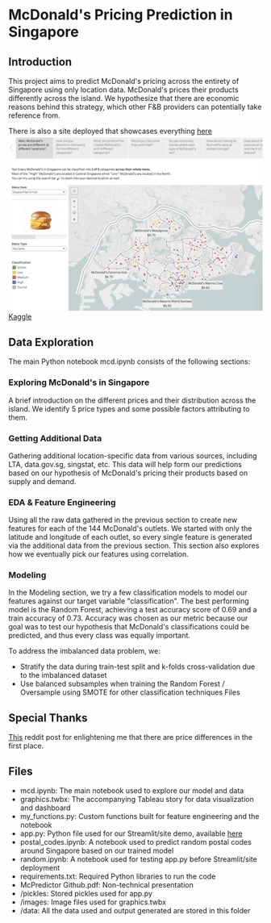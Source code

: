 # McDonald's Pricing Prediction in Singapore

## Introduction

This project aims to predict McDonald's pricing across the entirety of Singapore using only location data. McDonald's prices their products differently across the island. We hypothesize that there are economic reasons behind this strategy, which other F&B providers can potentially take reference from.

There is also a site deployed that showcases everything [here](https://nicslvl-mcpredictor-app-6qi9oo.streamlit.app)
[![Video Thumbnail](images/thumbnail.png)](https://youtu.be/MsIbVjlm6RE "Watch the Demo Video!")
[Kaggle](https://www.kaggle.com/datasets/nicholasleong92/mcdonalds-in-singapore)

## Data Exploration
The main Python notebook mcd.ipynb consists of the following sections:

### Exploring McDonald's in Singapore
A brief introduction on the different prices and their distribution across the island. We identify 5 price types and some possible factors attributing to them.
### Getting Additional Data
Gathering additional location-specific data from various sources, including LTA, data.gov.sg, singstat, etc. This data will help form our predictions based on our hypothesis of McDonald's pricing their products based on supply and demand.
### EDA & Feature Engineering
Using all the raw data gathered in the previous section to create new features for each of the 144 McDonald's outlets. We started with only the latitude and longitude of each outlet, so every single feature is generated via the additional data from the previous section. This section also explores how we eventually pick our features using correlation.
### Modeling
In the Modeling section, we try a few classification models to model our features against our target variable "classification". The best performing model is the Random Forest, achieving a test accuracy score of 0.69 and a train accuracy of 0.73. Accuracy was chosen as our metric because our goal was to test our hypothesis that McDonald's classifications could be predicted, and thus every class was equally important.

To address the imbalanced data problem, we:
- Stratify the data during train-test split and k-folds cross-validation due to the imbalanced dataset
- Use balanced subsamples when training the Random Forest / Oversample using SMOTE for other classification techniques
Files

## Special Thanks
[This](https://www.reddit.com/r/singapore/comments/zopida/price_of_a_big_mac_meal_across_singapore/) reddit post for enlightening me that there are price differences in the first place.

## Files
- mcd.ipynb: The main notebook used to explore our model and data
- graphics.twbx: The accompanying Tableau story for data visualization and dashboard
- my_functions.py: Custom functions built for feature engineering and the notebook
- app.py: Python file used for our Streamlit/site demo, available [here](https://nicslvl-mcpredictor-app-6qi9oo.streamlit.app)
- postal_codes.ipynb: A notebook used to predict random postal codes around Singapore based on our trained model
- random.ipynb: A notebook used for testing app.py before Streamlit/site deployment
- requirements.txt: Required Python libraries to run the code
- McPredictor Github.pdf: Non-technical presentation
- /pickles: Stored pickles used for app.py
- /images: Image files used for graphics.twbx
- /data: All the data used and output generated are stored in this folder
